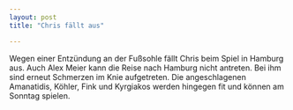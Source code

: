 ```yaml
---
layout: post
title: "Chris fällt aus"

---
```


Wegen einer Entzündung an der Fußsohle fällt Chris beim Spiel in Hamburg aus. Auch Alex Meier kann die Reise nach Hamburg nicht antreten. Bei ihm sind erneut Schmerzen im Knie aufgetreten. Die angeschlagenen Amanatidis, Köhler, Fink und Kyrgiakos werden hingegen fit und können am Sonntag spielen.


